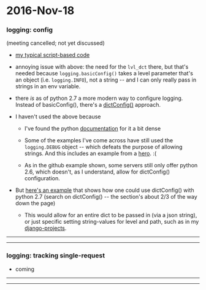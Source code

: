 2016-Nov-18
============

### logging: config

(meeting cancelled; not yet discussed)

- [my typical script-based code](https://github.com/birkin/annex_receipts/blob/c0f4e6b3fa22558866825ddc13dca86aed1117ce/Controller.py#L37-L43)

- annoying issue with above: the need for the `lvl_dct` there, but that's needed because `logging.basicConfig()` takes a level parameter that's an object (i.e. `logging.INFO`), not a string -- and I can only really pass in strings in an env variable.

- there _is_ as of python 2.7 a more modern way to configure logging. Instead of basicConfig(), there's a [dictConfig()](https://docs.python.org/2.7/library/logging.config.html#logging.config.dictConfig) approach.

- I haven't used the above because

    - I've found the python [documentation]((https://docs.python.org/2.7/library/logging.config.html#logging.config.dictConfig)) for it a bit dense

    - Some of the examples I've come across have still used the `logging.DEBUG` object -- which defeats the purpose of allowing strings. And this includes an example from a [hero](http://docs.python-guide.org/en/latest/writing/logging/#example-configuration-via-a-dictionary).   :(

    - As in the github example shown, some servers still only offer python 2.6, which doesn't, as I understand, allow for dictConfig() configuration.

- But [here's an example](https://fangpenlin.com/posts/2012/08/26/good-logging-practice-in-python/) that shows how one could use dictConfig() with python 2.7 (search on dictConfig() -- the section's about 2/3 of the way down the page)

    - This would allow for an entire dict to be passed in (via a json string), or just specific setting string-values for level and path, such as in my [django-projects](https://github.com/birkin/callnumber_project/blob/2bf139292b90b3e4193454f7fa6bb460acd886ec/config/settings.py#L127-L155).


---

---

### logging: tracking single-request

- coming

---

---
